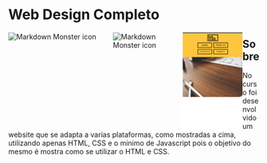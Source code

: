 # Web Design Completo

<img 
src="./assets/desktop.gif"
alt="Markdown Monster icon"
width="200"
style="float: left; margin-right: 10px;" />

<img 
src="./assets/tablet.gif"
alt="Markdown Monster icon"
width="130"
style="float: left; margin-right: 10px;" />

<img 
src="./assets/smartphone.gif"
alt="Markdown Monster icon"
width="120"
style="float: left;" />

## Sobre

No curso foi desenvolvido um website que se adapta a varias plataformas, como mostradas a cima, utilizando apenas HTML, CSS e o minimo de Javascript pois o objetivo do mesmo é mostra como se utilizar o HTML e CSS.
